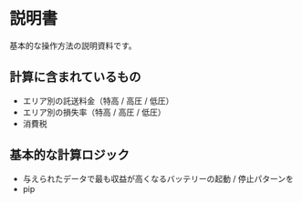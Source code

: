 # 説明書

基本的な操作方法の説明資料です。

## 計算に含まれているもの

- エリア別の託送料金（特高 / 高圧 / 低圧）
- エリア別の損失率（特高 / 高圧 / 低圧）
- 消費税

## 基本的な計算ロジック

- 与えられたデータで最も収益が高くなるバッテリーの起動 / 停止パターンを
- pip